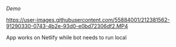 _*Demo*_

https://user-images.githubusercontent.com/55884001/212381562-91290330-0743-4b2e-93d0-e0bd72306df2.MP4


App works on Netlify while bot needs to run local

